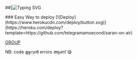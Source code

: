 ##[![Typing SVG](https://readme-typing-svg.herokuapp.com/?lines=welcome+To+ᴏɴ_ᴀɪʀ_ꜰɪʟᴛᴇʀʙᴏᴛ;created+by+ꜱᴀʀᴀɴ😁;A+simple+autofilter+Bot!)
</p>
### Easy Way to deploy
[![Deploy](https://www.herokucdn.com/deploy/button.svg)](https://heroku.com/deploy?template=https://github.com/telegramamsecond/saran-on-air)

[GROUP](https://t.me/+aZIoNNlskWk4ODg1)

NB: code മുഴുവൻ errors ആണ് 😪 

